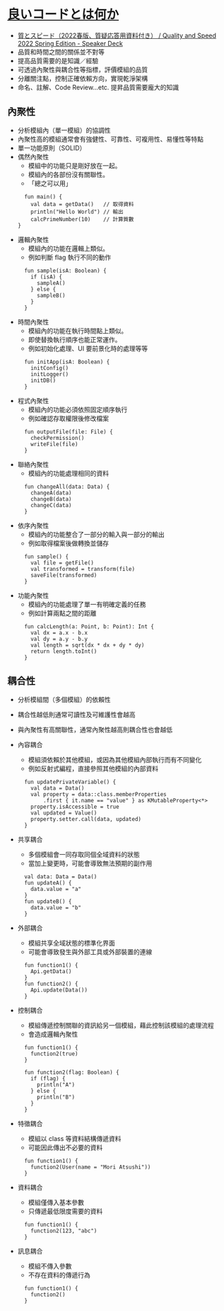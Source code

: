 # [良いコードとは何か](https://speakerdeck.com/moriatsushi/liang-ikodotohahe-ka-enziniaxin-zu-yan-xiu-suraidogong-kai)

- [質とスピード（2022春版、質疑応答用資料付き） / Quality and Speed 2022 Spring Edition - Speaker Deck](https://speakerdeck.com/twada/quality-and-speed-2022-spring-edition)
- 品質和時間之間的關係並不對等
- 提高品質需要的是知識／經驗
- 可透過內聚性與耦合性等指標，評價模組的品質
- 分離關注點，控制正確依賴方向，實現乾淨架構
- 命名、註解、Code Review...etc. 提昇品質需要龐大的知識

## 內聚性

- 分析模組內（單一模組）的協調性
- 內聚性高的模組通常會有強健性、可靠性、可複用性、易懂性等特點
- 單一功能原則（SOLID）
- 偶然內聚性
  - 模組中的功能只是剛好放在一起。
  - 模組內的各部份沒有關聯性。
  - 「總之可以用」
  ```
    fun main() {
      val data = getData()   // 取得資料
      println("Hello World") // 輸出
      calcPrimeNumber(10)    // 計算質數
  }
  ```
- 邏輯內聚性
  - 模組內的功能在邏輯上類似。
  - 例如判斷 flag 執行不同的動作
  ```
    fun sample(isA: Boolean) {
      if (isA) {
        sampleA()
      } else {
        sampleB()
      }
    }
  ```
- 時間內聚性
  - 模組內的功能在執行時間點上類似。
  - 即使替換執行順序也能正常運作。
  - 例如初始化處理、UI 要前景化時的處理等等
  ```
    fun initApp(isA: Boolean) {
      initConfig()
      initLogger()
      initDB()
    }
  ```
- 程式內聚性
  - 模組內的功能必須依照固定順序執行
  - 例如確認存取權限後修改檔案
  ```
    fun outputFile(file: File) {
      checkPermission()
      writeFile(file)
    }
  ```
- 聯絡內聚性
  - 模組內的功能處理相同的資料
  ```
    fun changeAll(data: Data) {
      changeA(data)
      changeB(data)
      changeC(data)
    }
  ```
- 依序內聚性
  - 模組內的功能整合了一部分的輸入與一部分的輸出
  - 例如取得檔案後做轉換並儲存
  ```
    fun sample() {
      val file = getFile()
      val transformed = transform(file)
      saveFile(transformed)
    }
  ```
- 功能內聚性
  - 模組內的功能處理了單一有明確定義的任務
  - 例如計算兩點之間的距離
  ```
    fun calcLength(a: Point, b: Point): Int {
      val dx = a.x - b.x
      val dy = a.y - b.y
      val length = sqrt(dx * dx + dy * dy)
      return length.toInt()
    }
  ```

## 耦合性

- 分析模組間（多個模組）的依賴性
- 耦合性越低則通常可讀性及可維護性會越高
- 與內聚性有高關聯性，通常內聚性越高則耦合性也會越低
- 內容耦合
  - 模組須依賴於其他模組，或因為其他模組內部執行而有不同變化
  - 例如反射式編程，直接參照其他模組的內部資料
  ```
    fun updatePrivateVariable() {
      val data = Data()
      val property = data::class.memberProperties
          .first { it.name == "value" } as KMutableProperty<*>
      property.isAccessible = true
      val updated = Value()
      property.setter.call(data, updated)
    }
  ```
- 共享耦合
  - 多個模組會一同存取同個全域資料的狀態
  - 當加上變更時，可能會導致無法預期的副作用
  ```
    val data: Data = Data()
    fun updateA() {
      data.value = "a"
    }
    fun updateB() {
      data.value = "b"
    }
  ```
- 外部耦合
  - 模組共享全域狀態的標準化界面
  - 可能會導致發生與外部工具或外部裝置的連線
  ```
    fun function1() {
      Api.getData()
    }
    fun function2() {
      Api.update(Data())
    }
  ```
- 控制耦合

  - 模組傳遞控制關聯的資訊給另一個模組，藉此控制該模組的處理流程
  - 會造成邏輯內聚性

  ```
    fun function1() {
      function2(true)
    }

    fun function2(flag: Boolean) {
      if (flag) {
        println("A")
      } else {
        println("B")
      }
    }
  ```

- 特徵耦合
  - 模組以 class 等資料結構傳遞資料
  - 可能因此傳出不必要的資料
  ```
    fun function1() {
      function2(User(name = "Mori Atsushi"))
    }
  ```
- 資料耦合
  - 模組僅傳入基本參數
  - 只傳遞最低限度需要的資料
  ```
    fun function1() {
      function2(123, "abc")
    }
  ```
- 訊息耦合
  - 模組不傳入參數
  - 不存在資料的傳遞行為
  ```
    fun function1() {
      function2()
    }
  ```
